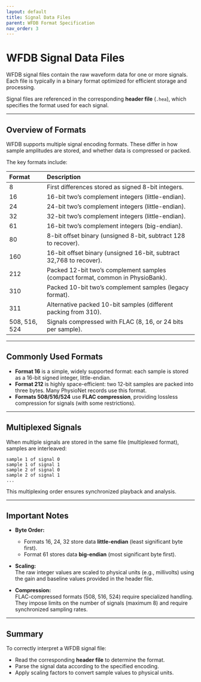 ```yaml
---
layout: default
title: Signal Data Files
parent: WFDB Format Specification
nav_order: 3
---
```


# WFDB Signal Data Files

WFDB signal files contain the raw waveform data for one or more signals.  Each file is typically in a binary format optimized for efficient storage and processing.

Signal files are referenced in the corresponding **header file** (`.hea`), which specifies the format used for each signal.

---

## Overview of Formats

WFDB supports multiple signal encoding formats. These differ in how sample amplitudes are stored, and whether data is compressed or packed.

The key formats include:

| Format | Description |
|:-------|:------------|
| 8 | First differences stored as signed 8-bit integers. |
| 16 | 16-bit two’s complement integers (little-endian). |
| 24 | 24-bit two’s complement integers (little-endian). |
| 32 | 32-bit two’s complement integers (little-endian). |
| 61 | 16-bit two’s complement integers (big-endian). |
| 80 | 8-bit offset binary (unsigned 8-bit, subtract 128 to recover). |
| 160 | 16-bit offset binary (unsigned 16-bit, subtract 32,768 to recover). |
| 212 | Packed 12-bit two’s complement samples (compact format, common in PhysioBank). |
| 310 | Packed 10-bit two’s complement samples (legacy format). |
| 311 | Alternative packed 10-bit samples (different packing from 310). |
| 508, 516, 524 | Signals compressed with FLAC (8, 16, or 24 bits per sample). |

---

## Commonly Used Formats

- **Format 16** is a simple, widely supported format: each sample is stored as a 16-bit signed integer, little-endian.
- **Format 212** is highly space-efficient: two 12-bit samples are packed into three bytes. Many PhysioNet records use this format.
- **Formats 508/516/524** use **FLAC compression**, providing lossless compression for signals (with some restrictions).

---

## Multiplexed Signals

When multiple signals are stored in the same file (multiplexed format), samples are interleaved:

```
sample 1 of signal 0
sample 1 of signal 1
sample 2 of signal 0
sample 2 of signal 1
...
```

This multiplexing order ensures synchronized playback and analysis.

---

## Important Notes

- **Byte Order:**  
  - Formats 16, 24, 32 store data **little-endian** (least significant byte first).
  - Format 61 stores data **big-endian** (most significant byte first).

- **Scaling:**  
  The raw integer values are scaled to physical units (e.g., millivolts) using the gain and baseline values provided in the header file.

- **Compression:**  
  FLAC-compressed formats (508, 516, 524) require specialized handling.  
  They impose limits on the number of signals (maximum 8) and require synchronized sampling rates.

---

## Summary

To correctly interpret a WFDB signal file:

- Read the corresponding **header file** to determine the format.
- Parse the signal data according to the specified encoding.
- Apply scaling factors to convert sample values to physical units.
